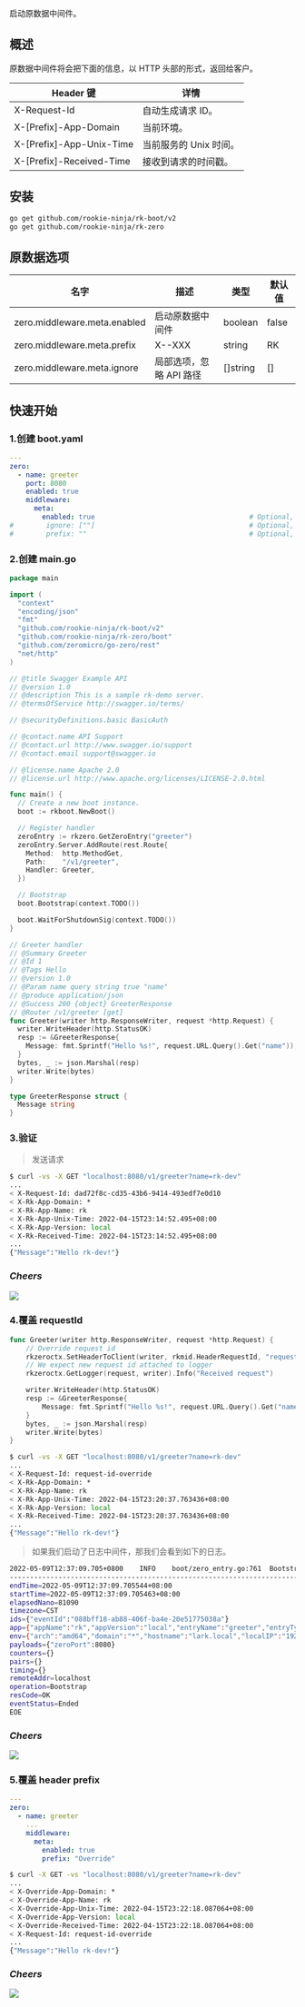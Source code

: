 启动原数据中间件。

## 概述
原数据中间件将会把下面的信息，以 HTTP 头部的形式，返回给客户。

| Header 键                 | 详情             |
|--------------------------|----------------|
| X-Request-Id             | 自动生成请求 ID。     |
| X-[Prefix]-App-Domain    | 当前环境。          |
| X-[Prefix]-App-Unix-Time | 当前服务的 Unix 时间。 |
| X-[Prefix]-Received-Time | 接收到请求的时间戳。     |

## 安装
```bash
go get github.com/rookie-ninja/rk-boot/v2
go get github.com/rookie-ninja/rk-zero
```

## 原数据选项
| 名字                          | 描述             | 类型       | 默认值   |
|-----------------------------|----------------|----------|-------|
| zero.middleware.meta.enabled | 启动原数据中间件       | boolean  | false |
| zero.middleware.meta.prefix  | X-<Prefix>-XXX | string   | RK    |
| zero.middleware.meta.ignore  | 局部选项，忽略 API 路径 | []string | []    |

## 快速开始
### 1.创建 boot.yaml
```yaml
---
zero:
  - name: greeter
    port: 8080
    enabled: true
    middleware:
      meta:
        enabled: true                                      # Optional, default: false
#        ignore: [""]                                      # Optional, default: []
#        prefix: ""                                        # Optional, default: "RK"
```

### 2.创建 main.go
```go
package main

import (
  "context"
  "encoding/json"
  "fmt"
  "github.com/rookie-ninja/rk-boot/v2"
  "github.com/rookie-ninja/rk-zero/boot"
  "github.com/zeromicro/go-zero/rest"
  "net/http"
)

// @title Swagger Example API
// @version 1.0
// @description This is a sample rk-demo server.
// @termsOfService http://swagger.io/terms/

// @securityDefinitions.basic BasicAuth

// @contact.name API Support
// @contact.url http://www.swagger.io/support
// @contact.email support@swagger.io

// @license.name Apache 2.0
// @license.url http://www.apache.org/licenses/LICENSE-2.0.html

func main() {
  // Create a new boot instance.
  boot := rkboot.NewBoot()

  // Register handler
  zeroEntry := rkzero.GetZeroEntry("greeter")
  zeroEntry.Server.AddRoute(rest.Route{
    Method:  http.MethodGet,
    Path:    "/v1/greeter",
    Handler: Greeter,
  })

  // Bootstrap
  boot.Bootstrap(context.TODO())

  boot.WaitForShutdownSig(context.TODO())
}

// Greeter handler
// @Summary Greeter
// @Id 1
// @Tags Hello
// @version 1.0
// @Param name query string true "name"
// @produce application/json
// @Success 200 {object} GreeterResponse
// @Router /v1/greeter [get]
func Greeter(writer http.ResponseWriter, request *http.Request) {
  writer.WriteHeader(http.StatusOK)
  resp := &GreeterResponse{
    Message: fmt.Sprintf("Hello %s!", request.URL.Query().Get("name")),
  }
  bytes, _ := json.Marshal(resp)
  writer.Write(bytes)
}

type GreeterResponse struct {
  Message string
}
```

### 3.验证
> 发送请求

```bash
$ curl -vs -X GET "localhost:8080/v1/greeter?name=rk-dev"
...
< X-Request-Id: dad72f8c-cd35-43b6-9414-493edf7e0d10
< X-Rk-App-Domain: *
< X-Rk-App-Name: rk
< X-Rk-App-Unix-Time: 2022-04-15T23:14:52.495+08:00
< X-Rk-App-Version: local
< X-Rk-Received-Time: 2022-04-15T23:14:52.495+08:00
...
{"Message":"Hello rk-dev!"}
```

### _**Cheers**_
![](../../../img/user-guide/cheers.png)

### 4.覆盖 requestId
```go
func Greeter(writer http.ResponseWriter, request *http.Request) {
    // Override request id
    rkzeroctx.SetHeaderToClient(writer, rkmid.HeaderRequestId, "request-id-override")
    // We expect new request id attached to logger
    rkzeroctx.GetLogger(request, writer).Info("Received request")

    writer.WriteHeader(http.StatusOK)
    resp := &GreeterResponse{
        Message: fmt.Sprintf("Hello %s!", request.URL.Query().Get("name")),
    }
    bytes, _ := json.Marshal(resp)
    writer.Write(bytes)
}
```

```bash
$ curl -vs -X GET "localhost:8080/v1/greeter?name=rk-dev"
...
< X-Request-Id: request-id-override
< X-Rk-App-Domain: *
< X-Rk-App-Name: rk
< X-Rk-App-Unix-Time: 2022-04-15T23:20:37.763436+08:00
< X-Rk-App-Version: local
< X-Rk-Received-Time: 2022-04-15T23:20:37.763436+08:00
...
{"Message":"Hello rk-dev!"}
```

> 如果我们启动了日志中间件，那我们会看到如下的日志。

```bash
2022-05-09T12:37:09.705+0800    INFO    boot/zero_entry.go:761  Bootstrap zeroEntry     {"eventId": "088bff18-ab88-406f-ba4e-20e51775038a", "entryName": "greeter", "entryType": "ZeroEntry"}
------------------------------------------------------------------------
endTime=2022-05-09T12:37:09.705544+08:00
startTime=2022-05-09T12:37:09.705463+08:00
elapsedNano=81090
timezone=CST
ids={"eventId":"088bff18-ab88-406f-ba4e-20e51775038a"}
app={"appName":"rk","appVersion":"local","entryName":"greeter","entryType":"ZeroEntry"}
env={"arch":"amd64","domain":"*","hostname":"lark.local","localIP":"192.168.1.104","os":"darwin"}
payloads={"zeroPort":8080}
counters={}
pairs={}
timing={}
remoteAddr=localhost
operation=Bootstrap
resCode=OK
eventStatus=Ended
EOE
```

### _**Cheers**_
![](../../../img/user-guide/cheers.png)

### 5.覆盖 header prefix
```yaml
---
zero:
  - name: greeter
    ...
    middleware:
      meta:
        enabled: true
        prefix: "Override"
```

```bash
$ curl -X GET -vs "localhost:8080/v1/greeter?name=rk-dev"
...
< X-Override-App-Domain: *
< X-Override-App-Name: rk
< X-Override-App-Unix-Time: 2022-04-15T23:22:18.087064+08:00
< X-Override-App-Version: local
< X-Override-Received-Time: 2022-04-15T23:22:18.087064+08:00
< X-Request-Id: request-id-override
...
{"Message":"Hello rk-dev!"}
```

### _**Cheers**_
![](../../../img/user-guide/cheers.png)